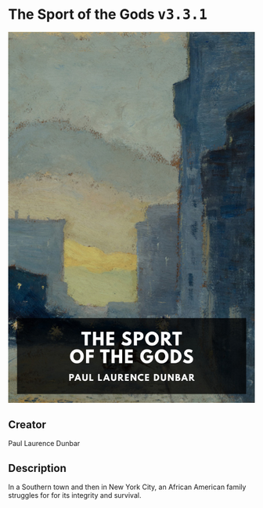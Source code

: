 
# The Sport of the Gods <kbd>v3.3.1</kbd>

<center>
  <img src="./cover-1024.jpg"/>
</center>

## Creator
Paul Laurence Dunbar

## Description
In a Southern town and then in New York City, an African American family struggles for for its integrity and survival.
